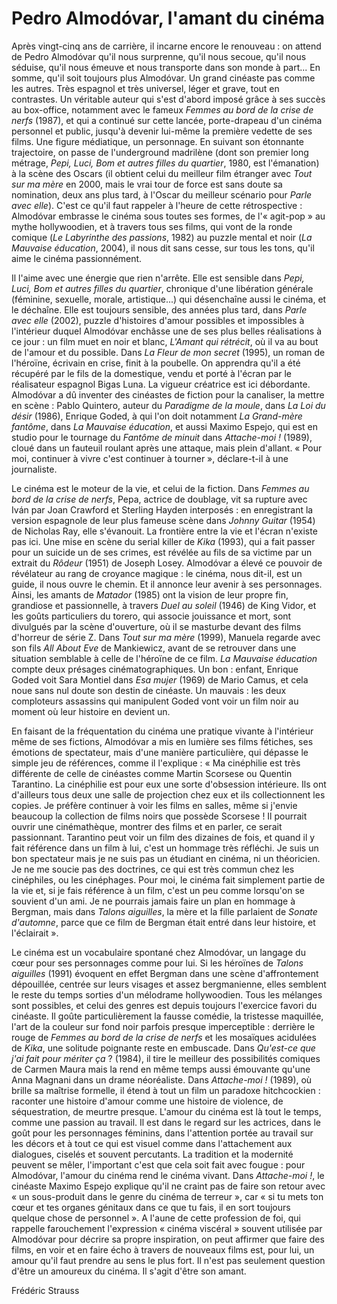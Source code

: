 # Pedro Almodóvar, l'amant du cinéma

Après vingt-cinq ans de carrière, il incarne encore le renouveau&nbsp;: on attend de Pedro Almodóvar qu'il nous surprenne, qu'il nous secoue, qu'il nous séduise, qu'il nous émeuve et nous transporte dans son monde à part... En somme, qu'il soit toujours plus Almodóvar. Un grand cinéaste pas comme les autres. Très espagnol et très universel, léger et grave, tout en contrastes. Un véritable auteur qui s'est d'abord imposé grâce à ses succès au box-office, notamment avec le fameux *Femmes au bord de la crise de nerfs* (1987), et qui a continué sur cette lancée, porte-drapeau d'un cinéma personnel et public, jusqu'à devenir lui-même la première vedette de ses films. Une figure médiatique, un personnage. En suivant son étonnante trajectoire, on passe de l'underground madrilène (dont son premier long métrage, *Pepi, Luci, Bom et autres filles du quartier*, 1980, est l'émanation) à la scène des Oscars (il obtient celui du meilleur film étranger avec *Tout sur ma mère* en 2000, mais le vrai tour de force est sans doute sa nomination, deux ans plus tard, à l'Oscar du meilleur scénario pour *Parle avec elle*). C'est ce qu'il faut rappeler à l'heure de cette rétrospective&nbsp;: Almodóvar embrasse le cinéma sous toutes ses formes, de l'«&nbsp;agit-pop&nbsp;» au mythe hollywoodien, et à travers tous ses films, qui vont de la ronde comique (*Le Labyrinthe des passions*, 1982) au puzzle mental et noir (*La Mauvaise éducation*, 2004), il nous dit sans cesse, sur tous les tons, qu'il aime le cinéma passionnément.

Il l'aime avec une énergie que rien n'arrête. Elle est sensible dans *Pepi, Luci, Bom et autres filles du quartier*, chronique d'une libération générale (féminine, sexuelle, morale, artistique...) qui désenchaîne aussi le cinéma, et le déchaîne. Elle est toujours sensible, des années plus tard, dans *Parle avec elle* (2002), puzzle d'histoires d'amour possibles et impossibles à l'intérieur duquel Almodóvar enchâsse une de ses plus belles réalisations à ce jour&nbsp;: un film muet en noir et blanc, *L'Amant qui rétrécit*, où il va au bout de l'amour et du possible. Dans *La Fleur de mon secret* (1995), un roman de l'héroïne, écrivain en crise, finit à la poubelle. On apprendra qu'il a été récupéré par le fils de la domestique, vendu et porté à l'écran par le réalisateur espagnol Bigas Luna. La vigueur créatrice est ici débordante. Almodóvar a dû inventer des cinéastes de fiction pour la canaliser, la mettre en scène&nbsp;: Pablo Quintero, auteur du *Paradigme de la moule*, dans *La Loi du désir* (1986), Enrique Goded, à qui l'on doit notamment *La Grand-mère fantôme*, dans *La Mauvaise éducation*, et aussi Maximo Espejo, qui est en studio pour le tournage du *Fantôme de minuit* dans *Attache-moi&nbsp;!* (1989), cloué dans un fauteuil roulant après une attaque, mais plein d'allant. «&nbsp;Pour moi, continuer à vivre c'est continuer à tourner&nbsp;», déclare-t-il à une journaliste.

Le cinéma est le moteur de la vie, et celui de la fiction. Dans *Femmes au bord de la crise de nerfs*, Pepa, actrice de doublage, vit sa rupture avec Iván par Joan Crawford et Sterling Hayden interposés&nbsp;: en enregistrant la version espagnole de leur plus fameuse scène dans *Johnny Guitar* (1954) de Nicholas Ray, elle s'évanouit. La frontière entre la vie et l'écran n'existe pas ici. Une mise en scène du serial killer de *Kika* (1993), qui a fait passer pour un suicide un de ses crimes, est révélée au fils de sa victime par un extrait du *Rôdeur* (1951) de Joseph Losey. Almodóvar a élevé ce pouvoir de révélateur au rang de croyance magique&nbsp;: le cinéma, nous dit-il, est un guide, il nous ouvre le chemin. Et il annonce leur avenir à ses personnages. Ainsi, les amants de *Matador* (1985) ont la vision de leur propre fin, grandiose et passionnelle, à travers *Duel au soleil* (1946) de King Vidor, et les goûts particuliers du torero, qui associe jouissance et mort, sont divulgués par la scène d'ouverture, où il se masturbe devant des films d'horreur de série Z. Dans *Tout sur ma mère* (1999), Manuela regarde avec son fils *All About Eve* de Mankiewicz, avant de se retrouver dans une situation semblable à celle de l'héroïne de ce film. *La Mauvaise éducation* compte deux présages cinématographiques. Un bon&nbsp;: enfant, Enrique Goded voit Sara Montiel dans *Esa mujer* (1969) de Mario Camus, et cela noue sans nul doute son destin de cinéaste. Un mauvais&nbsp;: les deux comploteurs assassins qui manipulent Goded vont voir un film noir au moment où leur histoire en devient un.

En faisant de la fréquentation du cinéma une pratique vivante à l'intérieur même de ses fictions, Almodóvar a mis en lumière ses films fétiches, ses émotions de spectateur, mais d'une manière particulière, qui dépasse le simple jeu de références, comme il l'explique&nbsp;: «&nbsp;Ma cinéphilie est très différente de celle de cinéastes comme Martin Scorsese ou Quentin Tarantino. La cinéphilie est pour eux une sorte d'obsession intérieure. Ils ont d'ailleurs tous deux une salle de projection chez eux et ils collectionnent les copies. Je préfère continuer à voir les films en salles, même si j'envie beaucoup la collection de films noirs que possède Scorsese&nbsp;! Il pourrait ouvrir une cinémathèque, montrer des films et en parler, ce serait passionnant. Tarantino peut voir un film des dizaines de fois, et quand il y fait référence dans un film à lui, c'est un hommage très réfléchi. Je suis un bon spectateur mais je ne suis pas un étudiant en cinéma, ni un théoricien. Je ne me soucie pas des doctrines, ce qui est très commun chez les cinéphiles, ou les cinéphages. Pour moi, le cinéma fait simplement partie de la vie et, si je fais référence à un film, c'est un peu comme lorsqu'on se souvient d'un ami. Je ne pourrais jamais faire un plan en hommage à Bergman, mais dans *Talons aiguilles*, la mère et la fille parlaient de *Sonate d'automne*, parce que ce film de Bergman était entré dans leur histoire, et l'éclairait&nbsp;».

Le cinéma est un vocabulaire spontané chez Almodóvar, un langage du cœur pour ses personnages comme pour lui. Si les héroïnes de *Talons aiguilles* (1991) évoquent en effet Bergman dans une scène d'affrontement dépouillée, centrée sur leurs visages et assez bergmanienne, elles semblent le reste du temps sorties d'un mélodrame hollywoodien. Tous les mélanges sont possibles, et celui des genres est depuis toujours l'exercice favori du cinéaste. Il goûte particulièrement la fausse comédie, la tristesse maquillée, l'art de la couleur sur fond noir parfois presque imperceptible&nbsp;: derrière le rouge de *Femmes au bord de la crise de nerfs* et les mosaïques acidulées de *Kika*, une solitude poignante reste en embuscade. Dans *Qu'est-ce que j'ai fait pour mériter ça&nbsp;*? (1984), il tire le meilleur des possibilités comiques de Carmen Maura mais la rend en même temps aussi émouvante qu'une Anna Magnani dans un drame néoréaliste. Dans *Attache-moi&nbsp;!* (1989), où brille sa maîtrise formelle, il étend à tout un film un paradoxe hitchcockien&nbsp;: raconter une histoire d'amour comme une histoire de violence, de séquestration, de meurtre presque. L'amour du cinéma est là tout le temps, comme une passion au travail. Il est dans le regard sur les actrices, dans le goût pour les personnages féminins, dans l'attention portée au travail sur les décors et à tout ce qui est visuel comme dans l'attachement aux dialogues, ciselés et souvent percutants. La tradition et la modernité peuvent se mêler, l'important c'est que cela soit fait avec fougue&nbsp;: pour Almodóvar, l'amour du cinéma rend le cinéma vivant. Dans *Attache-moi&nbsp;!*, le cinéaste Maximo Espejo explique qu'il ne craint pas de faire son retour avec «&nbsp;un sous-produit dans le genre du cinéma de terreur&nbsp;», car «&nbsp;si tu mets ton cœur et tes organes génitaux dans ce que tu fais, il en sort toujours quelque chose de personnel&nbsp;». A l'aune de cette profession de foi, qui rappelle farouchement l'expression «&nbsp;cinéma viscéral&nbsp;» souvent utilisée par Almodóvar pour décrire sa propre inspiration, on peut affirmer que faire des films, en voir et en faire écho à travers de nouveaux films est, pour lui, un amour qu'il faut prendre au sens le plus fort. Il n'est pas seulement question d'être un amoureux du cinéma. Il s'agit d'être son amant.

Frédéric Strauss